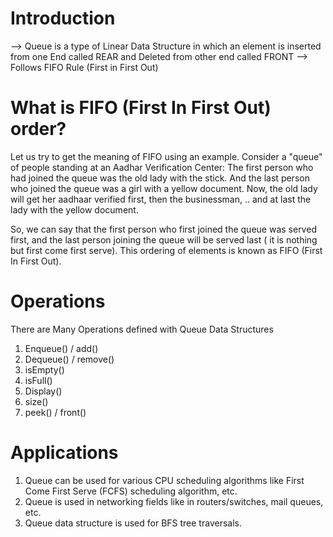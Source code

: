 # Introduction

--> Queue is a type of Linear Data Structure in which an element is inserted from one End called REAR and Deleted from other end called FRONT
--> Follows FIFO Rule (First in First Out)

# What is FIFO (First In First Out) order?

Let us try to get the meaning of FIFO using an example. Consider a "queue" of people standing at an Aadhar Verification Center:
The first person who had joined the queue was the old lady with the stick. And the last person who joined the queue was a girl with a yellow document. Now, the old lady will get her aadhaar verified first, then the businessman, .. and at last the lady with the yellow document.

So, we can say that the first person who first joined the queue was served first, and the last person joining the queue will be served last ( it is nothing but first come first serve). This ordering of elements is known as FIFO (First In First Out).

# Operations

There are Many Operations defined with Queue Data Structures

1. Enqueue() / add()
2. Dequeue() / remove()
3. isEmpty()
4. isFull()
5. Display()
6. size()
7. peek() / front()

# Applications

1. Queue can be used for various CPU scheduling algorithms like First Come First Serve (FCFS) scheduling algorithm, etc.
2. Queue is used in networking fields like in routers/switches, mail queues, etc.
3. Queue data structure is used for BFS tree traversals.

